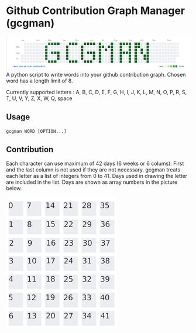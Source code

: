 

# Github Contribution Graph Manager (gcgman)
![ScreenShot](gcgman-screen.png)
A python script to write words into your github contribution graph. Chosen word has a length limit
of 8.

Currently supported letters : 
A, B, C, D, E, F, G, H, I, J, K, L, M, N, O, P, R, S, T, U, V, Y, Z, X, W, Q, space

## Usage
`gcgman WORD [OPTION...]`

## Contribution
Each character can use maximum of 42 days (6 weeks or 6 colums). First and the last column is not
used if they are not necessary. gcgman treats each letter as a list of integers from 0 to 41.
Days used in drawing the letter are included in the list. Days are shown as array numbers in the
picture below.

![Array](tile-numbers.png)
